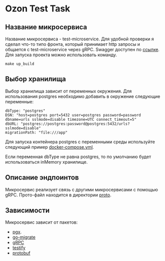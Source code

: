 # Ozon Test Task

## Название микросервиса

Название микросервиса - test-microservice.
Для удобной проверки я сделал что-то типо фронта, который принимает http запросы
и общается с test-microservice через gRPC. Swagger доступен по [ссылке](localhost:8080/swagger/index.html).
Для запуска проекта можно использовать команду.
```
make up_build
```

## Выбор хранилища

Выбор хранилища зависит от переменных окружения. Для использования postgres необходимо добавить в окружение следующие переменные:

```
dbType: "postgres"
DSN: "host=postgres port=5432 user=postgres password=password dbname=urls sslmode=disable timezone=UTC connect_timeout=5"
dbURL: "postgres://postgres:password@postgres:5432/urls?sslmode=disable"
migrationPath: "file:///app"
```

Для запуска контейнера postgres с переменными среды используйте следующий пример [docker-compose.yml](./docker-compose.yml).

Если переменная dbType не равна postgres, то по умолчанию будет использоваться inMemory хранилище.

## Описание эндпоинтов

Микросервис реализует связь с другими микросервисами с помощью gRPC. Прото-файл находится в директории [proto](./test-microservice/protobuf/short/short.proto).

## Зависимости

Микросервис зависит от пакетов:
- [pgx](https://github.com/jackc/pgx/v4).
- [go-migrate](https://github.com/golang-migrate/migrate/v4)
- [gRPC](https://google.golang.org/grpc)
- [testify](https://github.com/stretchr/testify)
- [protobuf](https://google.golang.org/protobuf)